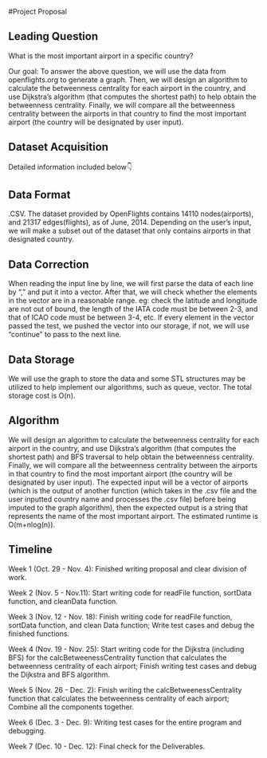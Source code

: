 #Project Proposal

## Leading Question
What is the most important airport in a specific country?

Our goal: To answer the above question, we will use the data  from openflights.org to generate a graph. Then, we will design an algorithm to calculate the betweenness centrality for each airport in the country, and use Dijkstra’s algorithm (that computes the shortest path) to help obtain the betweenness centrality. Finally, we will compare all the betweenness centrality between the airports in that country to find the most important airport (the country will be designated by user input).

## Dataset Acquisition
Detailed information included below👇
## Data Format
.CSV. The dataset provided by OpenFlights contains 14110 nodes(airports), and 21317 edges(flights), as of June, 2014.  Depending on the user’s input, we will make a subset out of the dataset that only contains airports in that designated country. 

## Data Correction
When reading the input line by line, we will first parse the data of each line by “,” and put it into a vector. After that, we will check whether the elements in the vector are in a reasonable range. eg: check the latitude and longitude are not out of bound,  the length of the IATA code must be between 2-3, and that of ICAO code must be between 3-4, etc. If every element in the vector passed the test, we pushed the vector into our storage, if not, we will use “continue” to pass to the next line.
## Data Storage
We will use the graph to store the data and some STL structures may be utilized to help implement our algorithms, such as queue, vector. The total storage cost is O(n).
## Algorithm 
We will design an algorithm to calculate the betweenness centrality for each airport in the country, and use Dijkstra’s algorithm (that computes the shortest path) and BFS traversal to help obtain the betweenness centrality. Finally, we will compare all the betweenness centrality between the airports in that country to find the most important airport (the country will be designated by user input).
The expected input will be a vector of airports (which is the output of another function (which takes in the .csv file and the user inputted country name and processes the .csv file) before being imputed to the graph algorithm), then the expected output is a string that represents the name of the most important airport. The estimated runtime is O(m+nlog(n)).


## Timeline
Week 1 (Oct. 29 - Nov. 4): Finished writing proposal and clear division of work.

Week 2 (Nov. 5 - Nov.11): Start writing code for readFile function, sortData function, and cleanData function.

Week 3 (Nov. 12 - Nov. 18): Finish writing code for readFile function, sortData function, and clean Data function; Write test cases and debug the finished functions.

Week 4 (Nov. 19 - Nov. 25): Start writing code for the Dijkstra (including BFS) for the calcBetweenessCentrality function that calculates the betweenness centrality of each airport; Finish writing test cases and debug the Dijkstra and BFS algorithm.

Week 5 (Nov. 26 - Dec. 2): Finish writing the calcBetweenessCentrality function that calculates the betweenness centrality of each airport; Combine all the components together.

Week 6 (Dec. 3 - Dec. 9): Writing test cases for the entire program and debugging.

Week 7 (Dec. 10 - Dec. 12): Final check for the Deliverables.
